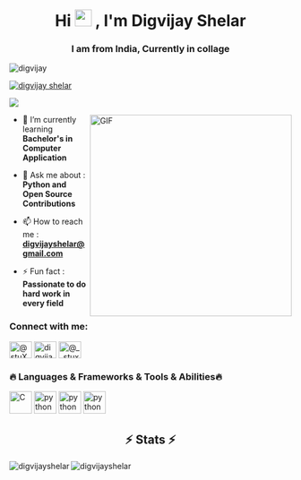<h1 align="center">Hi <img src="https://raw.githubusercontent.com/aemmadi/aemmadi/master/wave.gif" width="30px">
, I'm Digvijay Shelar</h1>
<h3 align="center">I am from India, Currently in collage</h3>

<p align="left"> <img src="https://komarev.com/ghpvc/?username=shelar1423&label=Profile%20views&color=0e75b6&style=flat" alt="digvijay" /> </p>

<p align="left"> <a href="https://github.com/ryo-ma/github-profile-trophy"><img src="https://github-profile-trophy.vercel.app/?username=shelar1423&theme=monokai" alt="digvijay shelar" /></a> </p>

<p align="left"> <a href="https://www.instagram.com/__stuxnet__/" target="blank"><img src="https://img.shields.io/badge/Instagram-E4405F?style=for-the-badge&logo=instagram&logoColor=white" /></a> </p>
<img align="right" alt="GIF" src="https://raw.githubusercontent.com/rahul-jha98/rahul-jha98/main/techstack.gif" width="360px"/>

- 🌱 I’m currently learning **Bachelor's in Computer Application**

- 💬 Ask me about : **Python and Open Source Contributions**

- 📫 How to reach me : **digvijayshelar@gmail.com**

- ⚡ Fun fact : **Passionate to do hard work in every field**

<h3 align="left">Connect with me:</h3>
<p align="left">
<a href="https://twitter.com/@stuXnet_1423" target="blank"><img align="center" src="https://raw.githubusercontent.com/rahuldkjain/github-profile-readme-generator/master/src/images/icons/Social/twitter.svg" alt="@stuXnet_1423" height="30" width="40" /></a>
<a href="https://www.linkedin.com/in/digvijay-shelar-725111234/" target="blank"><img align="center" src="https://raw.githubusercontent.com/rahuldkjain/github-profile-readme-generator/master/src/images/icons/Social/linked-in-alt.svg" alt="digvijay shelar" height="30" width="40" /></a>
<a href="https://instagram.com/@__stuxnet__" target="blank"><img align="center" src="https://raw.githubusercontent.com/rahuldkjain/github-profile-readme-generator/master/src/images/icons/Social/instagram.svg" alt="@__stuxnet__" height="30" width="40" /></a>


<h3 align="leftr">🔥 Languages & Frameworks & Tools & Abilities🔥</h3>
<p align="left"> <a href="https://www.cprogramming.com/" target="_blank" rel="noreferrer"> <img src="https://raw.githubusercontent.com/jmnote/z-icons/master/svg/c.svg" alt="C" width="40" height="40"></a>  <img src="https://raw.githubusercontent.com/jmnote/z-icons/master/svg/python.svg" alt="python" width="40" height="40"/> </a>        <img src="https://raw.githubusercontent.com/jmnote/z-icons/master/svg/bash.svg" alt="python" width="40" height="40"/></a>
<img src="https://encrypted-tbn0.gstatic.com/images?q=tbn:ANd9GcQLHRXFe4C41vpY3Cm2KDkYQJZbluFNXlrQNp4_d-z2-Um7ocKWrNxMvgFJ0wi5L7msb1A&usqp=CAU" alt="python" width="40" height="40"/> </a></p>



<h2 align="center">⚡ Stats ⚡</h2>
<p><img align="left" src="https://github-readme-stats.vercel.app/api?username=shelar1423&show_icons=true&locale=en&theme=monokai" alt="digvijayshelar" /></p>
<p><img align="center" src="https://github-readme-streak-stats.herokuapp.com/?user=shelar1423&theme=monokai" alt="digvijayshelar" /></p>


